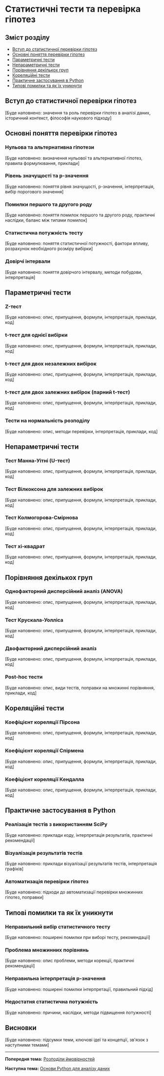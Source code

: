 # Статистичні тести та перевірка гіпотез

## Зміст розділу

-   [Вступ до статистичної перевірки гіпотез](#вступ-до-статистичної-перевірки-гіпотез)
-   [Основні поняття перевірки гіпотез](#основні-поняття-перевірки-гіпотез)
-   [Параметричні тести](#параметричні-тести)
-   [Непараметричні тести](#непараметричні-тести)
-   [Порівняння декількох груп](#порівняння-декількох-груп)
-   [Кореляційні тести](#кореляційні-тести)
-   [Практичне застосування в Python](#практичне-застосування-в-python)
-   [Типові помилки та як їх уникнути](#типові-помилки-та-як-їх-уникнути)

## Вступ до статистичної перевірки гіпотез

[Буде наповнено: значення та роль перевірки гіпотез в аналізі даних, історичний контекст, філософія наукового підходу]

## Основні поняття перевірки гіпотез

### Нульова та альтернативна гіпотези

[Буде наповнено: визначення нульової та альтернативної гіпотез, правила формулювання, приклади]

### Рівень значущості та p-значення

[Буде наповнено: поняття рівня значущості, p-значення, інтерпретація, вибір порогового значення]

### Помилки першого та другого роду

[Буде наповнено: поняття помилок першого та другого роду, практичні наслідки, баланс між типами помилок]

### Статистична потужність тесту

[Буде наповнено: поняття статистичної потужності, фактори впливу, розрахунок необхідного розміру вибірки]

### Довірчі інтервали

[Буде наповнено: поняття довірчого інтервалу, методи побудови, інтерпретація]

## Параметричні тести

### Z-тест

[Буде наповнено: опис, припущення, формули, інтерпретація, приклади, код]

### t-тест для однієї вибірки

[Буде наповнено: опис, припущення, формули, інтерпретація, приклади, код]

### t-тест для двох незалежних вибірок

[Буде наповнено: опис, припущення, формули, інтерпретація, приклади, код]

### t-тест для двох залежних вибірок (парний t-тест)

[Буде наповнено: опис, припущення, формули, інтерпретація, приклади, код]

### Тести на нормальність розподілу

[Буде наповнено: опис, методи перевірки, інтерпретація, приклади, код]

## Непараметричні тести

### Тест Манна-Уітні (U-тест)

[Буде наповнено: опис, припущення, формули, інтерпретація, приклади, код]

### Тест Вілкоксона для залежних вибірок

[Буде наповнено: опис, припущення, формули, інтерпретація, приклади, код]

### Тест Колмогорова-Смірнова

[Буде наповнено: опис, припущення, формули, інтерпретація, приклади, код]

### Тест хі-квадрат

[Буде наповнено: опис, припущення, формули, інтерпретація, приклади, код]

## Порівняння декількох груп

### Однофакторний дисперсійний аналіз (ANOVA)

[Буде наповнено: опис, припущення, формули, інтерпретація, приклади, код]

### Тест Крускала-Уолліса

[Буде наповнено: опис, припущення, формули, інтерпретація, приклади, код]

### Двофакторний дисперсійний аналіз

[Буде наповнено: опис, припущення, формули, інтерпретація, приклади, код]

### Post-hoc тести

[Буде наповнено: опис, види тестів, поправки на множинні порівняння, приклади, код]

## Кореляційні тести

### Коефіцієнт кореляції Пірсона

[Буде наповнено: опис, припущення, формули, інтерпретація, приклади, код]

### Коефіцієнт кореляції Спірмена

[Буде наповнено: опис, припущення, формули, інтерпретація, приклади, код]

### Коефіцієнт кореляції Кендалла

[Буде наповнено: опис, припущення, формули, інтерпретація, приклади, код]

## Практичне застосування в Python

### Реалізація тестів з використанням SciPy

[Буде наповнено: приклади коду, інтерпретація результатів, практичні рекомендації]

### Візуалізація результатів тестів

[Буде наповнено: приклади візуалізації результатів тестів, інтерпретація графіків]

### Автоматизація перевірки гіпотез

[Буде наповнено: підходи до автоматизації перевірки множинних гіпотез, поправки]

## Типові помилки та як їх уникнути

### Неправильний вибір статистичного тесту

[Буде наповнено: поширені помилки при виборі тесту, рекомендації]

### Проблема множинних порівнянь

[Буде наповнено: опис проблеми, методи корекції, практичні рекомендації]

### Неправильна інтерпретація p-значення

[Буде наповнено: поширені помилки інтерпретації, правильний підхід]

### Недостатня статистична потужність

[Буде наповнено: причини, наслідки, методи підвищення потужності]

## Висновки

[Буде наповнено: підсумки теми, ключові ідеї та концепції, зв'язок з наступними темами]

---

**Попередня тема:** [Розподіли ймовірностей](./06_розподіли_ймовірностей.md)

**Наступна тема:** [Основи Python для аналізу даних](./08_основи_python.md)
